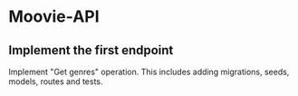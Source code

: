 # Moovie-API
## Implement the first endpoint

Implement "Get genres" operation. This includes adding migrations, seeds, models, routes and tests.
